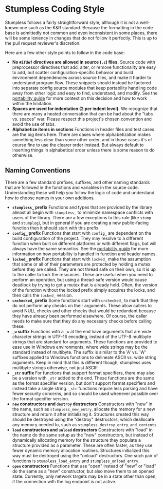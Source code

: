 # Stumpless Coding Style
Stumpless follows a fairly straightforward style, although it is not a
well-known one such as the K&R standard. Because the formatting in the code base
is admittedly not common and even inconsistent in some places, there will be
some leniency in changes that do not follow it perfectly. This is up to the pull
request reviewer's discretion.

Here are a few other style points to follow in the code base:

 * **No `#ifdef` directives are allowed in source (`.c`) files.**
   Source code with preprocessor directives that add, alter, or remove
   functionality are easy to add, but scatter configuration-specific behavior
   and build environment dependencies across source files, and make it harder to
   understand program flow. These snippets should instead be factored into
   separate config source modules that keep portability handling code away from
   other logic and easy to find, understand, and modify. See the
   [portability guide](portability.md) for more context on this decision and how
   to work within the limitation.
 * **Spaces are used for indentation (2 per indent level).**
   We recognize that there are many a heated conversation that can be had about
   the "tabs vs. spaces" war. Please respect this project's chosen convention
   and avoid the use of tabs.
 * **Alphabetize items in sections** Functions in header files and test cases
   are the big items here. There are cases where alphabetization makes something
   less clear than some other order, and in those cases it's of course fine to
   use the clearer order instead. But always default to inserting things in
   alphabetical order unless there is some reason to do otherwise.


## Naming Conventions
There are a few standard prefixes, suffixes, and other naming standards that
are followed in the functions and variables in the source code. Understanding
these will help you follow the logic of code and understand how to choose names
in your own additions.

 * **`stumpless_` prefix** Functions and types that are provided by the library
   almost all begin with `stumpless_` to minimize namespace conflicts with users
   of the library. There are a few exceptions to this rule (like `stump` and
   `stumplog`), but in general if you are creating a new public-facing function
   then it should start with this prefix.
 * **`config_` prefix** Functions that start with `config_` are dependent on the
   build configuration of the project. They may resolve to a different function
   when built on different platforms or with different flags, but will always
   have the same semantics. See the [portability guide](portability.md) for more
   information on how portability is handled in function and header names.
 * **`locked_` prefix** Functions that start with `locked_` make the assumption
   that some or all of their parameters are protected by holding a mutex before
   they are called. They are not thread safe on their own, so it is up to the
   caller to lock the resources. These are useful when you need to perform an
   operation, but using a thread-safe version would cause deadlock by trying to
   get a mutex that is already held. Often, the version of the function without
   the locked prefix simply acquires the locks, and then calls the `locked_`
   version.
 * **`unchecked_` prefix** Some functions start with `unchecked_` to mark that
   they do not perform any checks on their arguments. These allow callers to
   avoid NULL checks and other checks that would be redundant because they have
   already been performed elsewhere. Of course, the caller needs to make sure
   that they do any necessary checks before calling these.
 * **`_w` suffix** Functions with a `_w` at the end have arguments that are wide
   character strings in UTF-16 encoding, instead of the UTF-8 multibyte strings
   that are standard for arguments. These functions are provided to ease use in
   Windows environments, where wide strings may be the standard instead of
   multibyte. The suffix is similar to the 'A' vs. 'W' suffixes applied to
   Windows functions to delineate ASCII vs. wide string arguments. Keep in mind
   that this is different though; stumpless uses multibyte strings otherwise,
   not just ASCII!
 * **`_str` suffix** For functions that support format specifiers, there may
   also be a version with `_str` added to the end. These functions are the same
   as the format specifier version, but don't support format specifiers and
   instead take a single string. `_str` functions require less parsing and have
   fewer security concerns, and so should be used whenever possible over the
   format specifier version.
 * **`new` constructors and `destroy` destructors** Constructors with "new" in
   the name, such as `stumpless_new_entry`, allocate the memory for a new
   structure and return it after initializing it. Structures created this way
   should be destroyed using the "destroy" destructors, which deallocate any
   memory needed to, such as `stumpless_destroy_entry_and_contents`.
 * **`load` constructors and `unload` destructors** Constructors with "load" in
   the name do the same setup as the "new" constructors, but instead of
   dynamically allocating memory for the structure they populate a structure
   provided as a parameter. These are often faster, as they use fewer dynamic
   memory allocation routines. Structures initialized this way must be
   destroyed using the "unload" destructors. One such pair of functions is
   `stumpless_load_entry` and `stumpless_unload_entry`.
 * **`open` constructors** Functions that use "open" instead of "new" or "load"
   do the same as a "new" constructor, but also move them to an opened state.
   Currently, only network targets may be in a state other than open, if the
   connection with the log endpoint is not active.
